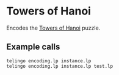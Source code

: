 # Towers of Hanoi

Encodes the [Towers of Hanoi][toh] puzzle.

## Example calls

    telingo encoding.lp instance.lp
    telingo encoding.lp instance.lp test.lp

[toh]: https://en.wikipedia.org/wiki/Tower_of_Hanoi
